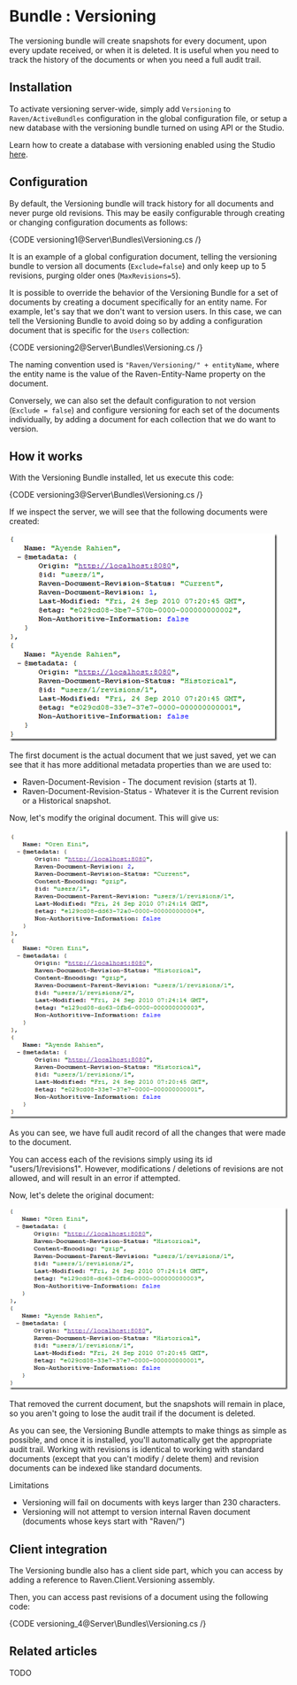 # Bundle : Versioning

The versioning bundle will create snapshots for every document, upon every update received, or when it is deleted. It is useful when you need to track the history of the documents or when you need a full audit trail.

## Installation

To activate versioning server-wide, simply add `Versioning` to `Raven/ActiveBundles` configuration in the global configuration file, or setup a new database with the versioning bundle turned on using API or the Studio.

Learn how to create a database with versioning enabled using the Studio [here](../../../studio/bundles/versioning).

## Configuration

By default, the Versioning bundle will track history for all documents and never purge old revisions. This may be easily configurable through creating or changing configuration documents as follows:

{CODE versioning1@Server\Bundles\Versioning.cs /}

It is an example of a global configuration document, telling the versioning bundle to version all documents (`Exclude=false`) and only keep up to 5 revisions, purging older ones (`MaxRevisions=5`).

It is possible to override the behavior of the Versioning Bundle for a set of documents by creating a document specifically for an entity name. For example, let's say that we don't want to version users. In this case, we can tell the Versioning Bundle to avoid doing so by adding a configuration document that is specific for the `Users` collection:

{CODE versioning2@Server\Bundles\Versioning.cs /}

The naming convention used is `"Raven/Versioning/" + entityName`, where the entity name is the value of the Raven-Entity-Name property on the document.

Conversely, we can also set the default configuration to not version (`Exclude = false`) and configure versioning for each set of the documents individually, by adding a document for each collection that we do want to version.

## How it works

With the Versioning Bundle installed, let us execute this code:

{CODE versioning3@Server\Bundles\Versioning.cs /}

If we inspect the server, we will see that the following documents were created:

![Figure 1: Versioned Documents](images\versioned_docs.png)

The first document is the actual document that we just saved, yet we can see that it has more additional metadata properties than we are used to:

* Raven-Document-Revision - The document revision (starts at 1).
* Raven-Document-Revision-Status - Whatever it is the Current revision or a Historical snapshot.

Now, let's modify the original document. This will give us:

![Figure 2: Versioned Documents, Modified](images\versioned_docs_2.png)

As you can see, we have full audit record of all the changes that were made to the document.

You can access each of the revisions simply using its id "users/1/revisions1". However, modifications / deletions of revisions are not allowed, and will result in an error if attempted.

Now, let's delete the original document:

![Figure 3: Versioned Documents, Deleted](images\versioned_docs_3.png)

That removed the current document, but the snapshots will remain in place, so you aren't going to lose the audit trail if the document is deleted. 

As you can see, the Versioning Bundle attempts to make things as simple as possible, and once it is installed, you'll automatically get the appropriate audit trail. Working with revisions is identical to working with standard documents (except that you can't modify / delete them) and revision documents can be indexed like standard documents.

Limitations

* Versioning will fail on documents with keys larger than 230 characters.
* Versioning will not attempt to version internal Raven document (documents whose keys start with "Raven/")

## Client integration

The Versioning bundle also has a client side part, which you can access by adding a reference to Raven.Client.Versioning assembly.

Then, you can access past revisions of a document using the following code:

{CODE versioning_4@Server\Bundles\Versioning.cs /}

## Related articles

TODO
